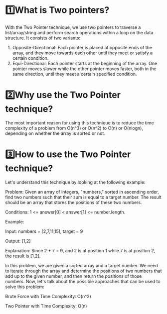 # 1️⃣What is Two pointers?
With the Two Pointer technique, we use two pointers to traverse a list/array/string and perform search operations within a loop on the data structure. It consists of two variants:

1. Opposite-Directional: Each pointer is placed at opposite ends of the array, and they move towards each other until they meet or satisfy a certain condition.
2. Equi-Directional: Each pointer starts at the beginning of the array. One pointer moves slower while the other pointer moves faster, both in the same direction, until they meet a certain specified condition.
# 2️⃣Why use the Two Pointer technique?

The most important reason for using this technique is to reduce the time complexity of a problem from O(n^3) or O(n^2) to O(n) or O(nlogn), depending on whether the array is sorted or not.

# 3️⃣How to use the Two Pointer technique?

Let's understand this technique by looking at the following example:

Problem: Given an array of integers, "numbers," sorted in ascending order, find two numbers such that their sum is equal to a target number. The result should be an array that stores the positions of these two numbers.

Conditions: 1 <= answer[0] < answer[1] <= number.length.

Example:

Input: numbers = [2,7,11,15], target = 9

Output: [1,2]

Explanation: Since 2 + 7 = 9, and 2 is at position 1 while 7 is at position 2, the result is [1,2].

In this problem, we are given a sorted array and a target number. We need to iterate through the array and determine the positions of two numbers that add up to the given number, and then return the positions of those numbers. Now, let's talk about the possible approaches that can be used to solve this problem:

Brute Force with Time Complexity: O(n^2)

Two Pointer with Time Complexity: O(n)